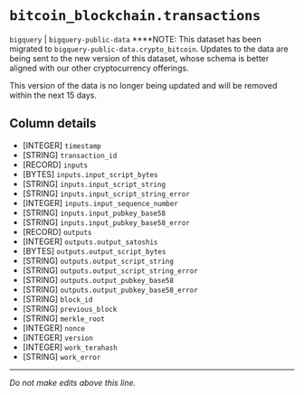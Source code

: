 # `bitcoin_blockchain.transactions`
`bigquery` | `bigquery-public-data`
****NOTE: This dataset has been migrated to `bigquery-public-data.crypto_bitcoin`. Updates to the data are being sent to the new version of this dataset, whose schema is better aligned with our other cryptocurrency offerings. 

This version of the data is no longer being updated and will be removed within the next 15 days.

## Column details
* [INTEGER]   `timestamp`
* [STRING]    `transaction_id`
* [RECORD]    `inputs`
* [BYTES]     `inputs.input_script_bytes`
* [STRING]    `inputs.input_script_string`
* [STRING]    `inputs.input_script_string_error`
* [INTEGER]   `inputs.input_sequence_number`
* [STRING]    `inputs.input_pubkey_base58`
* [STRING]    `inputs.input_pubkey_base58_error`
* [RECORD]    `outputs`
* [INTEGER]   `outputs.output_satoshis`
* [BYTES]     `outputs.output_script_bytes`
* [STRING]    `outputs.output_script_string`
* [STRING]    `outputs.output_script_string_error`
* [STRING]    `outputs.output_pubkey_base58`
* [STRING]    `outputs.output_pubkey_base58_error`
* [STRING]    `block_id`
* [STRING]    `previous_block`
* [STRING]    `merkle_root`
* [INTEGER]   `nonce`
* [INTEGER]   `version`
* [INTEGER]   `work_terahash`
* [STRING]    `work_error`

-------------------------------------------------------------------------------
*Do not make edits above this line.*
